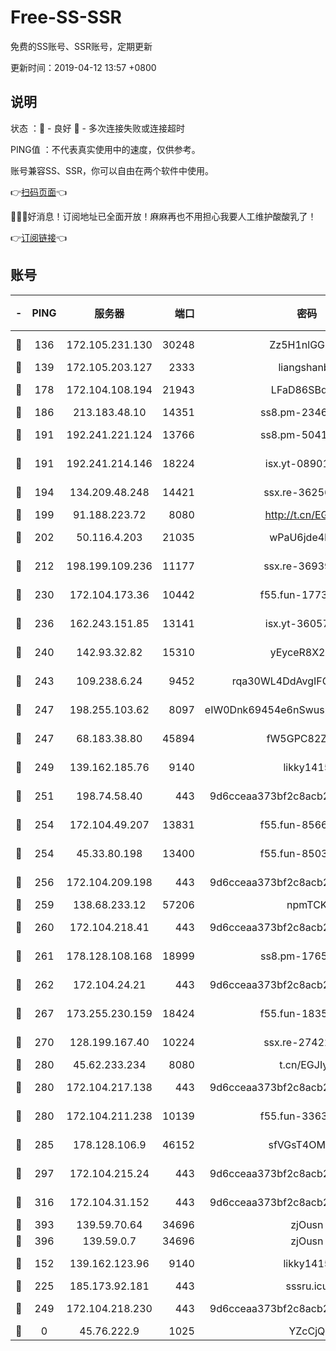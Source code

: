 # Free-SS-SSR

免费的SS账号、SSR账号，定期更新

更新时间：2019-04-12 13:57 +0800

## 说明

状态     ：🙂 - 良好 🙁 - 多次连接失败或连接超时

PING值   ：不代表真实使用中的速度，仅供参考。

账号兼容SS、SSR，你可以自由在两个软件中使用。

👉[扫码页面](https://liesauer.github.io/Free-SS-SSR/)👈

🎉🎉🎉好消息！订阅地址已全面开放！麻麻再也不用担心我要人工维护酸酸乳了！

👉[订阅链接](https://www.liesauer.net/yogurt/subscribe?ACCESS_TOKEN=DAYxR3mMaZAsaqUb)👈

## 账号

|-|PING|服务器|端口|密码|加密方式|区域|
|:----:|:----:|:-----:|-----:|:----:|:----:|:----:|
|🙂|136|172.105.231.130|30248|Zz5H1nlGGKHx|aes-256-cfb|JP|
|🙂|139|172.105.203.127|2333|liangshanbo|chacha20|JP|
|🙂|178|172.104.108.194|21943|LFaD86SBq2lY|aes-256-cfb|JP|
|🙂|186|213.183.48.10|14351|ss8.pm-23466973|rc4-md5|RU|
|🙂|191|192.241.221.124|13766|ss8.pm-50410062|aes-256-cfb|US|
|🙂|191|192.241.214.146|18224|isx.yt-08901257|aes-256-cfb|US|
|🙂|194|134.209.48.248|14421|ssx.re-36256299|aes-256-cfb|US|
|🙂|199|91.188.223.72|8080|http://t.cn/EGJIyrl|rc4-md5|RU|
|🙂|202|50.116.4.203|21035|wPaU6jde4NZT|aes-256-cfb|US|
|🙂|212|198.199.109.236|11177|ssx.re-36939019|aes-256-cfb|US|
|🙂|230|172.104.173.36|10442|f55.fun-17732582|aes-256-cfb|SG|
|🙂|236|162.243.151.85|13141|isx.yt-36057592|aes-256-cfb|US|
|🙂|240|142.93.32.82|15310|yEyceR8X2EVd|aes-256-cfb|GB|
|🙂|243|109.238.6.24|9452|rqa30WL4DdAvgIFG6Fs3znzTa|aes-256-cfb|FR|
|🙂|247|198.255.103.62|8097|eIW0Dnk69454e6nSwuspv9DmS201tQ0D|aes-256-cfb|US|
|🙂|247|68.183.38.80|45894|fW5GPC82Z97G|aes-256-cfb|GB|
|🙂|249|139.162.185.76|9140|likky1415|aes-256-cfb|DE|
|🙂|251|198.74.58.40|443|9d6cceaa373bf2c8acb22e60b6a58be6|aes-256-cfb|US|
|🙂|254|172.104.49.207|13831|f55.fun-85669624|aes-256-cfb|SG|
|🙂|254|45.33.80.198|13400|f55.fun-85035043|aes-256-cfb|US|
|🙂|256|172.104.209.198|443|9d6cceaa373bf2c8acb22e60b6a58be6|aes-256-cfb|US|
|🙂|259|138.68.233.12|57206|npmTCK|rc4-md5|US|
|🙂|260|172.104.218.41|443|9d6cceaa373bf2c8acb22e60b6a58be6|aes-256-cfb|US|
|🙂|261|178.128.108.168|18999|ss8.pm-17655626|aes-256-cfb|SG|
|🙂|262|172.104.24.21|443|9d6cceaa373bf2c8acb22e60b6a58be6|aes-256-cfb|US|
|🙂|267|173.255.230.159|18424|f55.fun-18352989|aes-256-cfb|US|
|🙂|270|128.199.167.40|10224|ssx.re-27422632|aes-256-cfb|SG|
|🙂|280|45.62.233.234|8080|t.cn/EGJIyrl|rc4-md5|CA|
|🙂|280|172.104.217.138|443|9d6cceaa373bf2c8acb22e60b6a58be6|aes-256-cfb|US|
|🙂|280|172.104.211.238|10139|f55.fun-33630162|aes-256-cfb|US|
|🙂|285|178.128.106.9|46152|sfVGsT4OMxHC|aes-256-cfb|SG|
|🙂|297|172.104.215.24|443|9d6cceaa373bf2c8acb22e60b6a58be6|aes-256-cfb|US|
|🙂|316|172.104.31.152|443|9d6cceaa373bf2c8acb22e60b6a58be6|aes-256-cfb|US|
|🙂|393|139.59.70.64|34696|zjOusn|chacha20|IN|
|🙂|396|139.59.0.7|34696|zjOusn|chacha20|IN|
|🙂|152|139.162.123.96|9140|likky1415|aes-256-cfb|JP|
|🙂|225|185.173.92.181|443|sssru.icu|rc4-md5|RU|
|🙂|249|172.104.218.230|443|9d6cceaa373bf2c8acb22e60b6a58be6|aes-256-cfb|US|
|🙁|0|45.76.222.9|1025|YZcCjQ|rc4-md5|JP|
